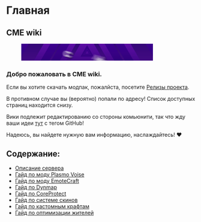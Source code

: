 # Главная

## CME wiki

<figure><img src=".gitbook/assets/Banner.gif" alt="" width="351"><figcaption></figcaption></figure>

### Добро пожаловать в CME wiki.

Если вы хотите скачать модпак, пожалйста, посетите [Релизы проекта](https://github.com/Kr1sper59/CME_World_wiki/releases/tag/Modpack).

В противном случае вы (вероятно) попали по адресу! Список доступных страниц находится снизу.

Вики подлежит редактированию со стороны комьюнити, так что жду ваши идеи [тут](https://ptb.discord.com/channels/1366778927728693389/1367805808426881065) с тегом GitHub!

Надеюсь, вы найдете нужную вам информацию, наслаждайтесь! ❤️

## Содержание:

* [Описание сервера](https://github.com/Kr1sper59/CME_World_wiki/blob/2e10abaa16da4c459e78aecb53163858abf7aa21/Description.md)
* [Гайд по моду Plasmo Voise](https://github.com/Kr1sper59/CME_wiki/blob/ede861348b8df889a2fbb0f6fa716eaebb39b7e6/Guides/PlasmoVoise%20Guide.md)
* [Гайд по моду EmoteCraft](https://github.com/Kr1sper59/CME_World_wiki/blob/9679d2d165fad47ffb9dd82387add6295c4c876c/Guides/EmoteCraft%20Guide.md)
* [Гайд по Dynmap](https://github.com/Kr1sper59/CME_World_wiki/blob/9679d2d165fad47ffb9dd82387add6295c4c876c/Guides/Dynmap%20Guide.md)
* [Гайд по CoreProtect](https://github.com/Kr1sper59/CME_World_wiki/blob/9679d2d165fad47ffb9dd82387add6295c4c876c/Guides/CoreProtect%20Guide.md)
* [Гайд по системе скинов](https://github.com/Kr1sper59/CME_World_wiki/blob/9679d2d165fad47ffb9dd82387add6295c4c876c/Guides/Skin%20Guide.md)
* [Гайд по кастомным крафтам](https://github.com/Kr1sper59/CME_wiki/blob/d1bd69c1aa77402ae1d7a748fcb40ce8adcc407d/Guides/Custom%20craft%20Guide.md)
* [Гайд по оптимизации жителей](https://github.com/Kr1sper59/CME_World_wiki/blob/5b0f392e7e299af3b5b8374171ea4761a9a5f9b6/Guides/Vilager%20Guide.md)
